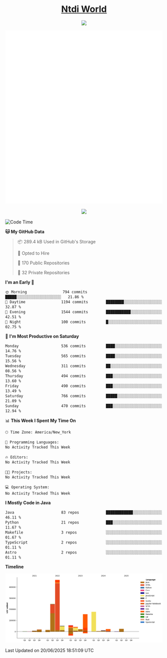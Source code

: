 <h1 align="center"><a href="https://www.ntdi.world">Ntdi World</a></h1>
<p align="center">
  <a href="https://github.com/n-tdi"><img src="https://readme-typing-svg.herokuapp.com?lines=FullStack+Developer;Web+Developer;Open-Source+Enthusiast;Java+Developer;Spigot-API%20Developer;&center=true&width=500&height=50"></a>
</p>

<div align="center">
  <img src="/github-metrics.svg"></img>
  
  <img src="https://komarev.com/ghpvc/?username=n-tdi&color=green"></img>
</div>

<!-- May use later.. idk -->
<!-- <a href="http://www.github.com/n-tdi"><img src="https://github-readme-stats.vercel.app/api?username=n-tdi&show_icons=true&hide=&count_private=true&title_color=0891b2&text_color=ffffff&icon_color=0891b2&bg_color=1c1917&hide_border=true&show_icons=true" alt="n-tdi's GitHub stats" /></a> -->

<!--START_SECTION:waka-->
![Code Time](http://img.shields.io/badge/Code%20Time-324%20hrs%2046%20mins-blue)

**🐱 My GitHub Data** 

> 📦 289.4 kB Used in GitHub's Storage 
 > 
> 💼 Opted to Hire
 > 
> 📜 170 Public Repositories 
 > 
> 🔑 32 Private Repositories 
 > 
**I'm an Early 🐤** 

```text
🌞 Morning                794 commits         █████░░░░░░░░░░░░░░░░░░░░   21.86 % 
🌆 Daytime                1194 commits        ████████░░░░░░░░░░░░░░░░░   32.87 % 
🌃 Evening                1544 commits        ███████████░░░░░░░░░░░░░░   42.51 % 
🌙 Night                  100 commits         █░░░░░░░░░░░░░░░░░░░░░░░░   02.75 % 
```
📅 **I'm Most Productive on Saturday** 

```text
Monday                   536 commits         ████░░░░░░░░░░░░░░░░░░░░░   14.76 % 
Tuesday                  565 commits         ████░░░░░░░░░░░░░░░░░░░░░   15.56 % 
Wednesday                311 commits         ██░░░░░░░░░░░░░░░░░░░░░░░   08.56 % 
Thursday                 494 commits         ███░░░░░░░░░░░░░░░░░░░░░░   13.60 % 
Friday                   490 commits         ███░░░░░░░░░░░░░░░░░░░░░░   13.49 % 
Saturday                 766 commits         █████░░░░░░░░░░░░░░░░░░░░   21.09 % 
Sunday                   470 commits         ███░░░░░░░░░░░░░░░░░░░░░░   12.94 % 
```


📊 **This Week I Spent My Time On** 

```text
🕑︎ Time Zone: America/New_York

💬 Programming Languages: 
No Activity Tracked This Week

🔥 Editors: 
No Activity Tracked This Week

🐱‍💻 Projects: 
No Activity Tracked This Week

💻 Operating System: 
No Activity Tracked This Week
```

**I Mostly Code in Java** 

```text
Java                     83 repos            ████████████░░░░░░░░░░░░░   46.11 % 
Python                   21 repos            ███░░░░░░░░░░░░░░░░░░░░░░   11.67 % 
Makefile                 3 repos             ░░░░░░░░░░░░░░░░░░░░░░░░░   01.67 % 
TypeScript               2 repos             ░░░░░░░░░░░░░░░░░░░░░░░░░   01.11 % 
Astro                    2 repos             ░░░░░░░░░░░░░░░░░░░░░░░░░   01.11 % 
```



**Timeline**

![Lines of Code chart](https://raw.githubusercontent.com/n-tdi/n-tdi/main/assets/bar_graph.png)


 Last Updated on 20/06/2025 18:51:09 UTC
<!--END_SECTION:waka-->
